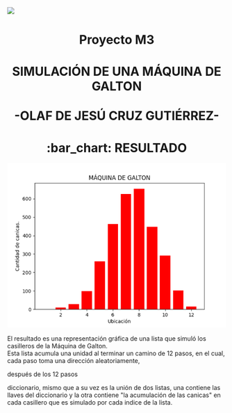 <img src="https://pro-becas-images-s3.s3.eu-west-1.amazonaws.com/public_documents/79937fb7-1917-4660-b7e7-6d4b78dd0129" width="200">

# <p align = "center"> Proyecto M3 </p>
# <p align = "center"> SIMULACIÓN DE UNA MÁQUINA DE GALTON <br><br> -OLAF DE JESÚ CRUZ GUTIÉRREZ- </p>

<H1 align="center"> :bar_chart: RESULTADO </H1>

<p align="center">
  <img src = "/Captura.png"/>
</p >

<p>
El resultado es una representación gráfica de una lista que simuló los casilleros de la Máquina de Galton.
  <br> Esta lista acumula una unidad al terminar un camino de 12 pasos, en el cual, cada paso toma una dirección aleatoriamente, 
  
  después de los 12 pasos 
  
  diccionario, mismo que a su vez es la unión de dos listas, una 
contiene las llaves del diccionario y la otra contiene "la acumulación de las canicas" en cada casillero que es simulado por cada indice de la lista.
</p>
